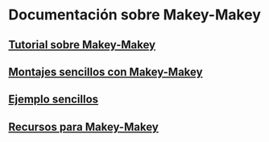 # Documentación sobre Makey-Makey

## [Tutorial sobre Makey-Makey](./MakeyMakey_tutorial.md)

## [Montajes sencillos con Makey-Makey](./MakeyMakey_Montajes.md)

## [Ejemplo sencillos](./Proyectos.md)

## [Recursos para Makey-Makey](./MakeyMakeyRecursos.md)
